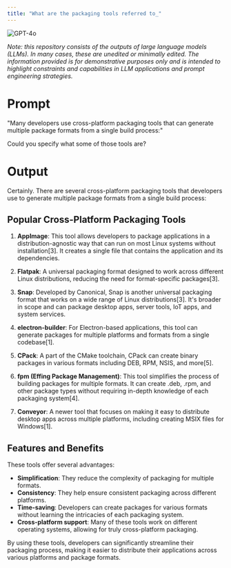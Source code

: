 ```yaml
---
title: "What are the packaging tools referred to_"
---
```

![GPT-4o](https://img.shields.io/badge/GPT--4o-3333FF?style=for-the-badge&logo=openai&logoColor=white)



*Note: this repository consists of the outputs of large language models (LLMs). In many cases, these are unedited or minimally edited. The information provided is for demonstrative purposes only and is intended to highlight constraints and capabilities in LLM applications and prompt engineering strategies.*


# Prompt

"Many developers use cross-platform packaging tools that can generate multiple package formats from a single build process:"

Could you specify what some of those tools are?

# Output

Certainly. There are several cross-platform packaging tools that developers use to generate multiple package formats from a single build process:

## Popular Cross-Platform Packaging Tools

1. **AppImage**: This tool allows developers to package applications in a distribution-agnostic way that can run on most Linux systems without installation[3]. It creates a single file that contains the application and its dependencies.

2. **Flatpak**: A universal packaging format designed to work across different Linux distributions, reducing the need for format-specific packages[3].

3. **Snap**: Developed by Canonical, Snap is another universal packaging format that works on a wide range of Linux distributions[3]. It's broader in scope and can package desktop apps, server tools, IoT apps, and system services.

4. **electron-builder**: For Electron-based applications, this tool can generate packages for multiple platforms and formats from a single codebase[1].

5. **CPack**: A part of the CMake toolchain, CPack can create binary packages in various formats including DEB, RPM, NSIS, and more[5].

6. **fpm (Effing Package Management)**: This tool simplifies the process of building packages for multiple formats. It can create .deb, .rpm, and other package types without requiring in-depth knowledge of each packaging system[4].

7. **Conveyor**: A newer tool that focuses on making it easy to distribute desktop apps across multiple platforms, including creating MSIX files for Windows[1].

## Features and Benefits

These tools offer several advantages:

- **Simplification**: They reduce the complexity of packaging for multiple formats.
- **Consistency**: They help ensure consistent packaging across different platforms.
- **Time-saving**: Developers can create packages for various formats without learning the intricacies of each packaging system.
- **Cross-platform support**: Many of these tools work on different operating systems, allowing for truly cross-platform packaging.

By using these tools, developers can significantly streamline their packaging process, making it easier to distribute their applications across various platforms and package formats.

 